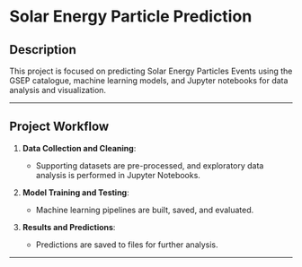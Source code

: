 
# Solar Energy Particle Prediction

## Description
This project is focused on predicting Solar Energy Particles Events using the GSEP catalogue, machine learning models, and Jupyter notebooks for data analysis and visualization.

---
## Project Workflow
1. **Data Collection and Cleaning**:
   - Supporting datasets are pre-processed, and exploratory data analysis is performed in Jupyter Notebooks.

2. **Model Training and Testing**:
   - Machine learning pipelines are built, saved, and evaluated.

3. **Results and Predictions**:
   - Predictions are saved to files for further analysis.

---
